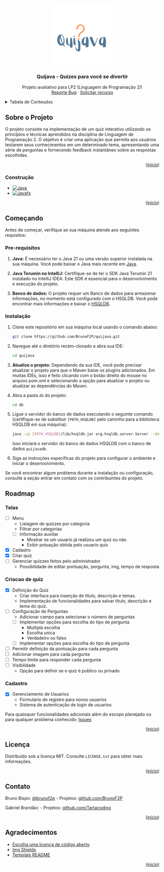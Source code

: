 <a name="readme-top"></a>

<!-- LOGO -->
<br />
<div align="center">
  <a href="https://github.com/BrunoF2P/quijava">
    <img src="src/main/resources/images/logo.png" alt="Logo" width="200" height="200">
  </a>

<h3 align="center">Quijava - Quizes para você se divertir</h3>

  <p align="center">
    Projeto avaliativo para LP2 (Linguagem de Programação 2)!
    <br/>
    <a href="https://github.com/BrunoF2P/quijava/issues/new?labels=bug&template=bug-report---.md">Reporte Bug</a>
    ·
    <a href="https://github.com/BrunoF2P/quijava/issues/new?labels=enhancement&template=feature-request---.md">Solicitar recurso</a>
  </p>
</div>



<!-- CONTEUDOS -->
<details>
  <summary>Tabela de Conteudos</summary>
  <ol>
    <li>
      <a href="#sobre-o-projeto">Sobre o Projeto</a>
      <ul>
        <li><a href="#construcao">Construção</a></li>
      </ul>
    </li>
    <li>
      <a href="#comecando">Começando</a>
      <ul>
        <li><a href="#prerequisitos">Pre-requisitos</a></li>
        <li><a href="#instalacao">Instalação</a></li>
      </ul>
    </li>
    <li><a href="#roadmap">Roadmap</a></li>
    <li><a href="#licenca">Licença</a></li>
    <li><a href="#contato">Contato</a></li>
    <li><a href="#agradecimentos">Agradecimentos</a></li>
  </ol>
</details>



<!-- Sobre o Projeto -->
## Sobre o Projeto

O projeto consiste na implementação de um quiz interativo utilizando os princípios e técnicas aprendidos na disciplina de Linguagem de Programação 2. O objetivo é criar uma aplicação que permita aos usuários testarem seus conhecimentos em um determinado tema, apresentando uma série de perguntas e fornecendo feedback instantâneo sobre as respostas escolhidas.


<p align="right">(<a href="#readme-top">inicio</a>)</p>


### Construção


* [![Java][Java]][Java-url]
* [![Javafx][Javafx]][Javafx-url]


<p align="right">(<a href="#readme-top">inicio</a>)</p>

<!-- COMECO -->
## Começando

Antes de começar, verifique se sua máquina atende aos seguintes requisitos:

### Pre-requisitos

1. **Java:** É necessário ter o Java 21 ou uma versão superior instalada na sua máquina. Você pode baixar o Java mais recente em [Java](java.com).

2. **Java Terumin no IntelliJ:** Certifique-se de ter o SDK Java Terumin 21 instalado no IntelliJ IDEA. Este SDK é essencial para o desenvolvimento e execução do projeto. 
3. **Banco de dados:** O projeto requer um Banco de dados para armazenar informações, no momento está configurado com o HSQLDB. Você pode encontrar mais informações e baixar o [HSQLDB](hsqldb.org).

### Instalação

1. Clone este repositório em sua máquina local usando o comando abaixo:

    ```bash
    git clone https://github.com/BrunoF2P/quijava.git
    ```
2. Navegue até o diretório recém-clonado e abra sua IDE:

    ```bash
    cd quijava
    ```
3. **Atualize o projeto:** Dependendo da sua IDE, você pode precisar atualizar o projeto para que o Maven baixe os plugins adicionados. Em muitas IDEs, isso é feito clicando com o botão direito do mouse no arquivo pom.xml e selecionando a opção para atualizar o projeto ou atualizar as dependências do Maven.
4.  Abra a pasta `db` do projeto:

    ```bash
    cd db
    ```

4. Ligue o servidor do banco de dados executando o seguinte comando (certifique-se de substituir `[PATH_HSQLDB]` pelo caminho para a biblioteca HSQLDB em sua máquina):

    ```bash
    java -cp [PATH_HSQLDB]/lib/hsqldb.jar org.hsqldb.server.Server --database.0 quijavadb --dbname.0 quijavadb
    ```

   Isso iniciará o servidor do banco de dados HSQLDB com o banco de dados `quijavadb`.


5. Siga as instruções específicas do projeto para configurar o ambiente e iniciar o desenvolvimento.

Se você encontrar algum problema durante a instalação ou configuração, consulte a seção entrar em contato com os contribuintes do projeto.
<!-- ROADMAP -->
## Roadmap



### Telas
- [ ] Menu
  * Listagem de quizzes por categoria
  * Filtrar por categorias
  - [ ] Informação auxiliar
    * Mostrar se um usuario já realizou um quiz ou não
    * Exibir potuação obtida pelo usuario quiz
- [x] Cadastro
- [x] Criar quiz
- [ ] Gerenciar quizzes feitos pelo administrador
  * Possibilidade de editar pontuação, pergunta, img, tempo de resposta


### Criacao de quiz
- [x] Definição do Quiz
  * Criar interface para inserção de título, descrição e temas.
  * Implementação de funcionalidades para salvar título, descrição e tema do quiz.
- [ ] Configuração de Perguntas
  * Adicionar campo para selecionar o número de perguntas 
  - [ ] Implementar opções para escolha do tipo de pergunta
    * Multipla escolha
    * Escolha unica
    * Verdadeiro ou falso
  - [ ] Implementar opções para escolha do tipo de pergunta
- [ ] Permitir definição da pontuação para cada pergunta
- [ ] Adicionar imagem para cada pergunta
- [ ] Tempo limite para responder cada pergunta
- [ ] Visibilidade
  * Opção para definir se o quiz é publico ou privado

### Cadastro
- [x] Gerenciamento de Usuarios
  * Formulario de registro para novos usuarios
  * Sistema de autenticação de login de usuarios




Para quaisquer funcionalidades adicionais além do escopo planejado ou para qualquer problema conhecido: [Issues](https://github.com/BrunoF2P/quijava/issues)  

<p align="right">(<a href="#readme-top">inicio</a>)</p>






<!-- LICENSE -->
## Licença

Distribuído sob a licença MIT. Consulte `LICENSE.txt` para obter mais informações.

<p align="right">(<a href="#readme-top">inicio</a>)</p>



<!-- CONTACT -->
## Contato

Bruno Bispo: [@brunof2p](https://instagram.com/brunof2p) -
Projetos: [github.com/BrunoF2P](https://github.com/BrunoF2P)

Gabriel Brandão: [](##) - 
Projetos: [github.com/Tartacoding](https://github.com/Tartacoding)

<p align="right">(<a href="#readme-top">inicio</a>)</p>



<!-- ACKNOWLEDGMENTS -->
## Agradecimentos


* [Escolha uma licença de código aberto](https://choosealicense.com)
* [Img Shields](https://shields.io)
* [Template README](https://github.com/othneildrew/Best-README-Template)

<p align="right">(<a href="#readme-top">inicio</a>)</p>



<!-- MARKDOWN LINKS & IMAGES -->
<!-- https://www.markdownguide.org/basic-syntax/#reference-style-links -->
[contributors-shield]: https://img.shields.io/github/contributors/othneildrew/Best-README-Template.svg?style=for-the-badge
[contributors-url]: https://github.com/othneildrew/Best-README-Template/graphs/contributors
[forks-shield]: https://img.shields.io/github/forks/othneildrew/Best-README-Template.svg?style=for-the-badge
[forks-url]: https://github.com/othneildrew/Best-README-Template/network/members
[stars-shield]: https://img.shields.io/github/stars/othneildrew/Best-README-Template.svg?style=for-the-badge
[stars-url]: https://github.com/othneildrew/Best-README-Template/stargazers
[issues-shield]: https://img.shields.io/github/issues/othneildrew/Best-README-Template.svg?style=for-the-badge
[issues-url]: https://github.com/othneildrew/Best-README-Template/issues
[license-shield]: https://img.shields.io/github/license/othneildrew/Best-README-Template.svg?style=for-the-badge
[license-url]: https://github.com/othneildrew/Best-README-Template/blob/master/LICENSE.txt
[linkedin-shield]: https://img.shields.io/badge/-LinkedIn-black.svg?style=for-the-badge&logo=linkedin&colorB=555
[linkedin-url]: https://linkedin.com/in/othneildrew



[Java]: https://img.shields.io/badge/Java-ED8B00?style=for-the-badge&logo=openjdk&logoColor=white
[Java-url]: https://www.java.com/
[Javafx]: https://img.shields.io/badge/javafx-%23FF0000.svg?style=for-the-badge&logo=javafx&logoColor=white
[Javafx-url]: https://openjfx.io/

